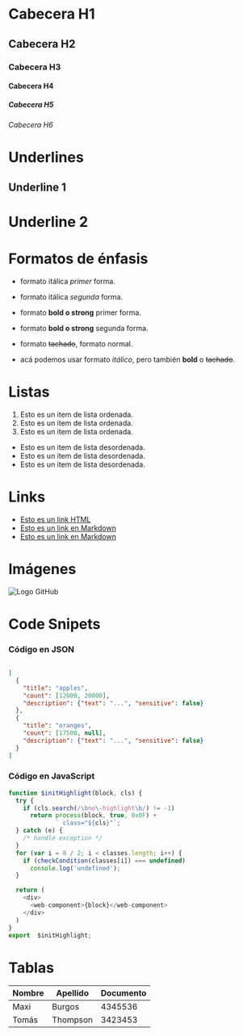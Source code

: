 # Cabecera H1
## Cabecera H2
### Cabecera H3
#### Cabecera H4
##### Cabecera H5
###### Cabecera H6


# Underlines

Underline 1
-----------

Underline 2
===========


# Formatos de énfasis

- formato itálica *primer* forma.
- formato itálica _segunda_ forma.
- formato **bold o strong** primer forma.
- formato __bold o strong__ segunda forma.
- formato ~~tachado~~, formato normal.

- acá podemos usar formato _itálico_, pero también **bold** o ~~tachado~~.


# Listas

1. Esto es un item de lista ordenada.
1. Esto es un item de lista ordenada.
1. Esto es un item de lista ordenada.

- Esto es un item de lista desordenada.
- Esto es un item de lista desordenada.
- Esto es un item de lista desordenada.


# Links

- <a href="http://google.com">Esto es un link HTML</a>
- [Esto es un link en Markdown](http://www.google.com)
- [Esto es un link en Markdown](index.html)


# Imágenes

![Logo GitHub](https://imgs.search.brave.com/ZhnjgP77uCVODTUNfQsQZAKkIlit2uyYFB_luKGVCJw/rs:fit:512:512:1/g:ce/aHR0cHM6Ly93d3cu/aWNvbnNkYi5jb20v/aWNvbnMvZG93bmxv/YWQvcGluay9naXRo/dWItOS01MTIucG5n)


# Code Snipets

###  Código en JSON

```JSON

[
  {
    "title": "apples",
    "count": [12000, 20000],
    "description": {"text": "...", "sensitive": false}
  },
  {
    "title": "oranges",
    "count": [17500, null],
    "description": {"text": "...", "sensitive": false}
  }
]
```


###  Código en JavaScript

```Javascript
function $initHighlight(block, cls) {
  try {
    if (cls.search(/\bno\-highlight\b/) != -1)
      return process(block, true, 0x0F) +
             ` class="${cls}"`;
  } catch (e) {
    /* handle exception */
  }
  for (var i = 0 / 2; i < classes.length; i++) {
    if (checkCondition(classes[i]) === undefined)
      console.log('undefined');
  }

  return (
    <div>
      <web-component>{block}</web-component>
    </div>
  )
}
export  $initHighlight;
```

# Tablas
| Nombre | Apellido | Documento |
| ------ | -------- | --------- |
|  Maxi  |  Burgos  |  4345536  |
| Tomás  | Thompson |  3423453  |